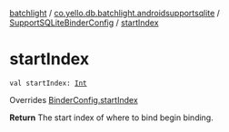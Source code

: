 [batchlight](../../index.md) / [co.yello.db.batchlight.androidsupportsqlite](../index.md) / [SupportSQLiteBinderConfig](index.md) / [startIndex](start-index.md)

# startIndex

`val startIndex: `[`Int`](https://kotlinlang.org/api/latest/jvm/stdlib/kotlin/-int/index.html)

Overrides [BinderConfig.startIndex](../../co.yello.db.batchlight/-binder-config/start-index.md)

**Return**
The start index of where to bind begin binding.

